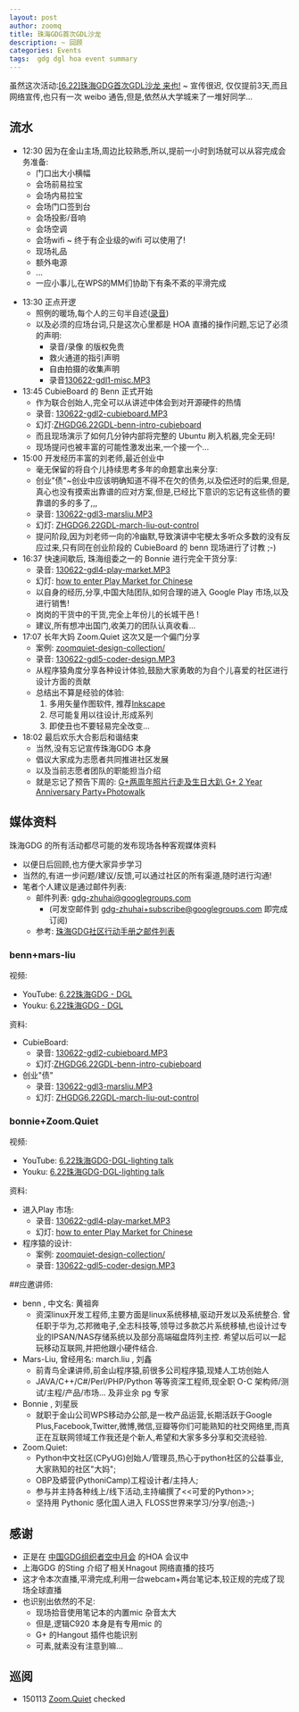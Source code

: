 ```yaml
---
layout: post
author: zoomq
title: 珠海GDG首次GDL沙龙
description: ~ 回顾
categories: Events
tags:  gdg dgl hoa event summary
---
```


虽然这次活动:[[6.22]珠海GDG首次GDL沙龙 来也!](http://www.chinagdg.com/thread-2049-1-1.html)
~ 宣传很迟, 仅仅提前3天,而且网络宣传,也只有一次 weibo 通告,但是,依然从大学城来了一堆好同学... 


## 流水

- 12:30 因为在金山主场,周边比较熟悉,所以,提前一小时到场就可以从容完成会务准备:
    - 门口出大小横幅
    - 会场前易拉宝 
    - 会场内易拉宝 
    - 会场门口签到台
    - 会场投影/音响
    - 会场空调
    - 会场wifi ~ 终于有企业级的wifi 可以使用了!
    - 现场礼品
    - 额外电源
    - ... 
    - 一应小事儿,在WPS的MM们协助下有条不紊的平滑完成

<!--more-->

- 13:30 正点开逻
    - 照例的暖场,每个人的三句半自述([录音](http://0.zoomquiet.top/ZHGDG/130622-gdl/130622-gdl0-intro.MP3))
    - 以及必须的应场台词,只是这次心里都是 HOA 直播的操作问题,忘记了必须的声明:
        + 录音/录像 的版权免贵
        + 救火通道的指引声明
        + 自由拍摄的收集声明
       - 录音[130622-gdl1-misc.MP3](http://0.zoomquiet.top/ZHGDG/130622-gdl/130622-gdl1-misc.MP3)
- 13:45 CubieBoard 的 Benn 正式开始
    - 作为联合创始人,完全可以从讲述中体会到对开源硬件的热情
    - 录音: [130622-gdl2-cubieboard.MP3](http://0.zoomquiet.top/ZHGDG/130622-gdl/130622-gdl2-cubieboard.MP3)
    - 幻灯:[ZHGDG6.22GDL-benn-intro-cubieboard](https://speakerdeck.com/zoomquiet/zhgdg6-dot-22gdl-benn-intro-cubieboard)
    - 而且现场演示了如何几分钟内部将完整的 Ubuntu 刷入机器,完全无码!
    - 现场提问也被丰富的可能性激发出来,一个接一个...
- 15:00 开发经历丰富的刘老师,最近创业中
    - 毫无保留的将自个儿持续思考多年的命题拿出来分享:
    - 创业"债"~创业中应该明确知道不得不在欠的债务,以及偿还时的后果,但是,真心也没有摸索出靠谱的应对方案,但是,已经比下意识的忘记有这些债的要靠谱的多的多了,,,
    - 录音: [130622-gdl3-marsliu.MP3](http://0.zoomquiet.top/ZHGDG/130622-gdl/130622-gdl3-marsliu.MP3)
    - 幻灯: [ZHGDG6.22GDL-march-liu-out-control](https://speakerdeck.com/zoomquiet/zhgdg6-dot-22gdl-march-liu-out-control)
    - 提问阶段,因为刘老师一向的冷幽默,导致演讲中宅梗太多听众多数的没有反应过来,只有同在创业阶段的  CubieBoard 的 benn 现场进行了讨教 ;-)
- 16:37 快速间歇后, 珠海组委之一的 Bonnie 进行完全干货分享:
    - 录音: [130622-gdl4-play-market.MP3](http://0.zoomquiet.top/ZHGDG/130622-gdl/130622-gdl4-play-market.MP3)
    - 幻灯: [how to enter Play Market for Chinese](https://speakerdeck.com/zoomquiet/how-to-enter-play-market-for-chinese)
    - 以自身的经历,分享,中国大陆团队,如何合理的进入 Google Play 市场,以及进行销售!
    - 岗岗的干货中的干货,完全上年份儿的长城干邑 !
    - 建议,所有想冲出国门,收美刀的团队认真收看...
- 17:07 长年大妈 Zoom.Quiet 这次又是一个偏门分享
    - 案例: [zoomquiet-design-collection/](http://0.zoomquiet.top/CPyUG/zoomquiet-design-collection)
    - 录音: [130622-gdl5-coder-design.MP3](http://0.zoomquiet.top/ZHGDG/130622-gdl/130622-gdl5-coder-design.MP3)
    - 从程序猿角度分享各种设计体验,鼓励大家勇敢的为自个儿喜爱的社区进行设计方面的贡献
    - 总结出不算是经验的体验:
        1. 多用矢量作图软件, 推荐[Inkscape](http://wiki.woodpecker.org.cn/moin/ZqSharing/OpenClipart#Inkscape)
        2. 尽可能复用以往设计,形成系列
        3. 即使丑也不要轻易完全改变... 
- 18:02 最后欢乐大合影后和谐结束
    - 当然,没有忘记宣传珠海GDG 本身
    - 倡议大家成为志愿者共同推进社区发展
    - 以及当前志愿者团队的职能担当介绍
    - 就是忘记了预告下周的: [G+两周年照片行走及生日大趴 G+ 2 Year Anniversary Party+Photowalk](https://plus.google.com/events/cv1g9cl7ib9pnvg97jnmit8gjpc)    
        


## 媒体资料

珠海GDG 的所有活动都尽可能的发布现场各种客观媒体资料

- 以便日后回顾,也方便大家异步学习
- 当然的,有进一步问题/建议/反馈,可以通过社区的所有渠道,随时进行沟通!
- 笔者个人建议是通过邮件列表:
    + 邮件列表: gdg-zhuhai@googlegroups.com 
        - (可发空邮件到 gdg-zhuhai+subscribe@googlegroups.com 即完成订阅)
    + 参考: [珠海GDG社区行动手册之邮件列表](http://zhgdg.gitcafe.com/2013-06/zh-gdg-mailing/)

### benn+mars-liu
视频:
    
- YouTube: [6.22珠海GDG - DGL](https://www.youtube.com/watch?v=wTpYgEQ5MtY&feature=c4-feed-u)
- Youku: [6.22珠海GDG - DGL](http://v.youku.com/v_show/id_XNTc0ODA3MzYw.html)

资料:

- CubieBoard:
    - 录音: [130622-gdl2-cubieboard.MP3](http://0.zoomquiet.top/ZHGDG/130622-gdl/130622-gdl2-cubieboard.MP3)
    - 幻灯:[ZHGDG6.22GDL-benn-intro-cubieboard](https://speakerdeck.com/zoomquiet/zhgdg6-dot-22gdl-benn-intro-cubieboard)
- 创业"债"
    - 录音: [130622-gdl3-marsliu.MP3](http://0.zoomquiet.top/ZHGDG/130622-gdl/130622-gdl3-marsliu.MP3)
    - 幻灯: [ZHGDG6.22GDL-march-liu-out-control](https://speakerdeck.com/zoomquiet/zhgdg6-dot-22gdl-march-liu-out-control)

### bonnie+Zoom.Quiet
视频:

- YouTube: [6.22珠海GDG-DGL-lighting talk](https://www.youtube.com/watch?v=kqop6a8FrAs)
- Youku: [6.22珠海GDG-DGL-lighting talk](http://v.youku.com/v_show/id_XNTc0ODA3NDcy.html)

资料:

- 进入Play 市场:
    - 录音:
 [130622-gdl4-play-market.MP3](http://0.zoomquiet.top/ZHGDG/130622-gdl/130622-gdl4-play-market.MP3)
    - 幻灯: [how to enter Play Market for Chinese](https://speakerdeck.com/zoomquiet/how-to-enter-play-market-for-chinese)
- 程序猿的设计:
    - 案例: [zoomquiet-design-collection/](http://0.zoomquiet.top/CPyUG/zoomquiet-design-collection)
    - 录音: [130622-gdl5-coder-design.MP3](http://0.zoomquiet.top/ZHGDG/130622-gdl/130622-gdl5-coder-design.MP3)


##应邀讲师:

+ benn  , 中文名: 黄祖奔
    - 资深linux开发工程师,主要方面是linux系统移植,驱动开发以及系统整合. 曾任职于华为,芯邦微电子,全志科技等,领导过多款芯片系统移植,也设计过专业的IPSAN/NAS存储系统以及部分高端磁盘阵列主控. 希望以后可以一起玩移动互联网,并把他跟小硬件结合. 
+ Mars-Liu, 曾经用名: march.liu , 刘鑫
    - 前青鸟全课讲师,前金山程序猿,前很多公司程序猿,现矮人工坊创始人
    - JAVA/C++/C#/Perl/PHP/Python 等等资深工程师,现全职 O-C 架构师/测试/主程/产品/市场... 及非业余 pg 专家
+ Bonnie , 刘星辰
    - 就职于金山公司WPS移动办公部,是一枚产品运营,长期活跃于Google Plus,Facebook,Twitter,微博,微信,豆瓣等你们可能熟知的社交网络里,而真正在互联网领域工作我还是个新人,希望和大家多多分享和交流经验. 
+ Zoom.Quiet:
    - Python中文社区(CPyUG)创始人/管理员,热心于python社区的公益事业,大家熟知的社区"大妈"; 
    - OBP及蟒营(PythoniCamp)工程设计者/主持人; 
    - 参与并主持各种线上/线下活动,主持编撰了<<可爱的Python>>; 
    - 坚持用 Pythonic 感化国人进入 FLOSS世界来学习/分享/创造;-)
    
## 感谢

- 正是在 [中国GDG组织者空中月会](https://plus.google.com/events/c6iia6ivpt5ihih3ra39afkac3k?authkey=CMadnpfqwNqbZw) 的HOA 会议中
- 上海GDG 的Sting 介绍了相关Hnagout 网络直播的技巧
- 这才令本次直播,平滑完成,利用一台webcam+两台笔记本,较正规的完成了现场全球直播
- 也识别出依然的不足:
    - 现场拾音使用笔记本的内置mic 杂音太大
    - 但是,逻辑C920 本身是有专用mic 的
    - G+ 的Hangout 插件也能识别
    - 可素,就素没有注意到嘛...



## 巡阅
- 150113 [Zoom.Quiet](http://zoomquiet.io/) checked



